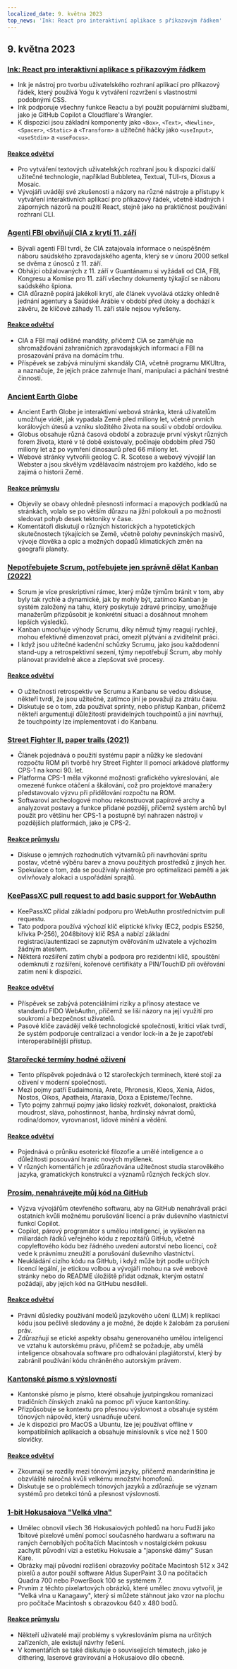 ```yaml
---
localized_date: 9. května 2023
top_news: 'Ink: React pro interaktivní aplikace s příkazovým řádkem'
---
```


## 9. května 2023

### [Ink: React pro interaktivní aplikace s příkazovým řádkem](https://github.com/vadimdemedes/ink)

- Ink je nástroj pro tvorbu uživatelského rozhraní aplikací pro příkazový řádek, který používá Yogu k vytváření rozvržení s vlastnostmi podobnými CSS.
- Ink podporuje všechny funkce Reactu a byl použit populárními službami, jako je GitHub Copilot a Cloudflare's Wrangler.
- K dispozici jsou základní komponenty jako `<Box>`, `<Text>`, `<Newline>`, `<Spacer>`, `<Static>` a `<Transform>` a užitečné háčky jako `<useInput>`, `<useStdin>` a `<useFocus>`.

#### [Reakce odvětví](http://news.ycombinator.com/item?id=35863837)

- Pro vytváření textových uživatelských rozhraní jsou k dispozici další užitečné technologie, například Bubbletea, Textual, TUI-rs, Dioxus a Mosaic.
- Vývojáři uvádějí své zkušenosti a názory na různé nástroje a přístupy k vytváření interaktivních aplikací pro příkazový řádek, včetně kladných i záporných názorů na použití React, stejně jako na praktičnost používání rozhraní CLI.

### [Agenti FBI obviňují CIA z krytí 11. září](https://www.spytalk.co/p/exclusive-fbi-agents-accuse-cia-of)

- Bývalí agenti FBI tvrdí, že CIA zatajovala informace o neúspěšném náboru saúdského zpravodajského agenta, který se v únoru 2000 setkal se dvěma z únosců z 11. září.
- Obhájci obžalovaných z 11. září v Guantánamu si vyžádali od CIA, FBI, Kongresu a Komise pro 11. září všechny dokumenty týkající se náboru saúdského špiona.
- CIA důrazně popírá jakékoli krytí, ale článek vyvolává otázky ohledně jednání agentury a Saúdské Arábie v období před útoky a dochází k závěru, že klíčové záhady 11. září stále nejsou vyřešeny.

#### [Reakce odvětví](http://news.ycombinator.com/item?id=35862656)

- CIA a FBI mají odlišné mandáty, přičemž CIA se zaměřuje na shromažďování zahraničních zpravodajských informací a FBI na prosazování práva na domácím trhu.
- Příspěvek se zabývá minulými skandály CIA, včetně programu MKUltra, a naznačuje, že jejich práce zahrnuje lhaní, manipulaci a páchání trestné činnosti.

### [Ancient Earth Globe](https://dinosaurpictures.org/ancient-earth/#470)

- Ancient Earth Globe je interaktivní webová stránka, která uživatelům umožňuje vidět, jak vypadala Země před miliony let, včetně prvních korálových útesů a vzniku složitého života na souši v období ordoviku.
- Globus obsahuje různá časová období a zobrazuje první výskyt různých forem života, které v té době existovaly, počínaje obdobím před 750 miliony let až po vymření dinosaurů před 66 miliony let.
- Webové stránky vytvořili geolog C. R. Scotese a webový vývojář Ian Webster a jsou skvělým vzdělávacím nástrojem pro každého, kdo se zajímá o historii Země.

#### [Reakce průmyslu](http://news.ycombinator.com/item?id=35856820)

- Objevily se obavy ohledně přesnosti informací a mapových podkladů na stránkách, volalo se po větším důrazu na jižní polokouli a po možnosti sledovat pohyb desek tektoniky v čase.
- Komentátoři diskutují o různých historických a hypotetických skutečnostech týkajících se Země, včetně polohy pevninských masivů, vývoje člověka a opic a možných dopadů klimatických změn na geografii planety.

### [Nepotřebujete Scrum, potřebujete jen správně dělat Kanban (2022)](https://lucasfcosta.com/2022/10/02/scrum-versus-kanban.html)

- Scrum je více preskriptivní rámec, který může týmům bránit v tom, aby byly tak rychlé a dynamické, jak by mohly být, zatímco Kanban je systém založený na tahu, který poskytuje zdravé principy, umožňuje manažerům přizpůsobit je konkrétní situaci a dosáhnout mnohem lepších výsledků.
- Kanban umocňuje výhody Scrumu, díky němuž týmy reagují rychleji, mohou efektivně dimenzovat práci, omezit plýtvání a zviditelnit práci.
- I když jsou užitečné kadenční schůzky Scrumu, jako jsou každodenní stand-upy a retrospektivní sezení, týmy nepotřebují Scrum, aby mohly plánovat pravidelné akce a zlepšovat své procesy.

#### [Reakce odvětví](http://news.ycombinator.com/item?id=35857463)

- O užitečnosti retrospektiv ve Scrumu a Kanbanu se vedou diskuse, někteří tvrdí, že jsou užitečné, zatímco jiní je považují za ztrátu času.
- Diskutuje se o tom, zda používat sprinty, nebo přístup Kanban, přičemž někteří argumentují důležitostí pravidelných touchpointů a jiní navrhují, že touchpointy lze implementovat i do Kanbanu.

### [Street Fighter II, paper trails (2021)](https://fabiensanglard.net/sf2_sheets/index.html)

- Článek pojednává o použití systému papír a nůžky ke sledování rozpočtu ROM při tvorbě hry Street Fighter II pomocí arkádové platformy CPS-1 na konci 90. let.
- Platforma CPS-1 měla výkonné možnosti grafického vykreslování, ale omezené funkce otáčení a škálování, což pro projektové manažery představovalo výzvu při přidělování rozpočtu na ROM.
- Softwaroví archeologové mohou rekonstruovat papírové archy a analyzovat postavy a funkce přidané později, přičemž systém archů byl použit pro většinu her CPS-1 a postupně byl nahrazen nástroji v pozdějších platformách, jako je CPS-2.

#### [Reakce průmyslu](http://news.ycombinator.com/item?id=35859338)

- Diskuse o jemných rozhodnutích výtvarníků při navrhování spritu postav, včetně výběru barev a znovu použitých prostředků z jiných her.
- Spekulace o tom, zda se používaly nástroje pro optimalizaci paměti a jak ovlivňovaly alokaci a uspořádání sprajtů.

### [KeePassXC pull request to add basic support for WebAuthn](https://github.com/keepassxreboot/keepassxc/pull/8825)

- KeePassXC přidal základní podporu pro WebAuthn prostřednictvím pull requestu.
- Tato podpora používá výchozí klíč eliptické křivky (EC2, podpis ES256, křivka P-256), 2048bitový klíč RSA a nabízí základní registraci/autentizaci se zapnutým ověřováním uživatele a výchozím žádným atestem.
- Některá rozšíření zatím chybí a podpora pro rezidentní klíč, spouštění odemknutí z rozšíření, kořenové certifikáty a PIN/TouchID při ověřování zatím není k dispozici.

#### [Reakce odvětví](http://news.ycombinator.com/item?id=35859877)

- Příspěvek se zabývá potenciálními riziky a přínosy atestace ve standardu FIDO WebAuthn, přičemž se liší názory na její využití pro soukromí a bezpečnost uživatelů.
- Pasové klíče zavádějí velké technologické společnosti, kritici však tvrdí, že systém podporuje centralizaci a vendor lock-in a že je zapotřebí interoperabilnější přístup.

### [Starořecké termíny hodné oživení](https://classicalwisdom.substack.com/p/12-ancient-greek-terms-that-should)

- Tento příspěvek pojednává o 12 starořeckých termínech, které stojí za oživení v moderní společnosti.
- Mezi pojmy patří Eudaimonia, Arete, Phronesis, Kleos, Xenia, Aidos, Nostos, Oikos, Apatheia, Ataraxia, Doxa a Episteme/Techne.
- Tyto pojmy zahrnují pojmy jako lidský rozkvět, dokonalost, praktická moudrost, sláva, pohostinnost, hanba, hrdinský návrat domů, rodina/domov, vyrovnanost, lidové mínění a vědění.

#### [Reakce odvětví](http://news.ycombinator.com/item?id=35867935)

- Pojednává o průniku esoterické filozofie a umělé inteligence a o důležitosti posouvání hranic nových myšlenek.
- V různých komentářích je zdůrazňována užitečnost studia starověkého jazyka, gramatických konstrukcí a významů různých řeckých slov.

### [Prosím, nenahrávejte můj kód na GitHub](https://nogithub.codeberg.page/)

- Výzva vývojářům otevřeného softwaru, aby na GitHub nenahrávali práci ostatních kvůli možnému porušování licencí a práv duševního vlastnictví funkcí Copilot.
- Copilot, párový programátor s umělou inteligencí, je vyškolen na miliardách řádků veřejného kódu z repozitářů GitHub, včetně copyleftového kódu bez řádného uvedení autorství nebo licencí, což vede k právnímu zneužití a porušování duševního vlastnictví.
- Neukládání cizího kódu na GitHub, i když může být podle určitých licencí legální, je etickou volbou a vývojáři mohou na své webové stránky nebo do README úložiště přidat odznak, kterým ostatní požádají, aby jejich kód na GitHubu nesdíleli.

#### [Reakce odvětví](http://news.ycombinator.com/item?id=35859142)

- Právní důsledky používání modelů jazykového učení (LLM) k replikaci kódu jsou pečlivě sledovány a je možné, že dojde k žalobám za porušení práv.
- Zdůrazňují se etické aspekty obsahu generovaného umělou inteligencí ve vztahu k autorskému právu, přičemž se požaduje, aby umělá inteligence obsahovala software pro odhalování plagiátorství, který by zabránil používání kódu chráněného autorským právem.

### [Kantonské písmo s výslovností](https://visual-fonts.com/)

- Kantonské písmo je písmo, které obsahuje jyutpingskou romanizaci tradičních čínských znaků na pomoc při výuce kantonštiny.
- Přizpůsobuje se kontextu pro přesnou výslovnost a obsahuje systém tónových nápověd, který usnadňuje učení.
- Je k dispozici pro MacOS a Ubuntu, lze jej používat offline v kompatibilních aplikacích a obsahuje minislovník s více než 1 500 slovíčky.

#### [Reakce odvětví](http://news.ycombinator.com/item?id=35867275)

- Zkoumají se rozdíly mezi tónovými jazyky, přičemž mandarínština je obzvláště náročná kvůli velkému množství homofonů.
- Diskutuje se o problémech tónových jazyků a zdůrazňuje se význam systémů pro detekci tónů a přesnost výslovnosti.

### [1-bit Hokusaiova "Velká vlna"](https://www.hypertalking.com/2023/05/08/1-bit-pixel-art-of-hokusais-the-great-wave-off-kanagawa/)

- Umělec obnovil všech 36 Hokusaiových pohledů na horu Fudži jako 1bitové pixelové umění pomocí současného hardwaru a softwaru na raných černobílých počítačích Macintosh v nostalgickém pokusu zachytit původní vizi a estetiku Hokusaie a "japonské dámy" Susan Kare.
- Obrázky mají původní rozlišení obrazovky počítače Macintosh 512 x 342 pixelů a autor použil software Aldus SuperPaint 3.0 na počítačích Quadra 700 nebo PowerBook 100 se systémem 7.
- Prvním z těchto pixelartových obrázků, které umělec znovu vytvořil, je "Velká vlna u Kanagawy", který si můžete stáhnout jako vzor na plochu pro počítače Macintosh s obrazovkou 640 x 480 bodů.

#### [Reakce průmyslu](http://news.ycombinator.com/item?id=35866283)

- Někteří uživatelé mají problémy s vykreslováním písma na určitých zařízeních, ale existují návrhy řešení.
- V komentářích se také diskutuje o souvisejících tématech, jako je dithering, laserové gravírování a Hokusaiovo dílo obecně.
